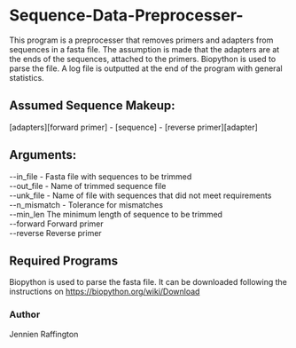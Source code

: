 # Sequence-Data-Preprocesser-
This program is a preprocesser that removes primers and adapters from sequences in a fasta file. The assumption is made that the adapters are at the ends of the sequences, attached to the primers. Biopython is used to parse the file. A log file is outputted at the end of the program with general statistics.

## **Assumed Sequence Makeup:** <br/>
[adapters][forward primer] - [sequence] - [reverse primer][adapter]<br/>

## **Arguments:**<br/>
--in_file - Fasta file with sequences to be trimmed<br/>
--out_file - Name of trimmed sequence file<br/>
--unk_file - Name of file with sequences that did not meet requirements<br/>
--n_mismatch - Tolerance for mismatches<br/>
--min_len The minimum length of sequence to be trimmed<br/>
--forward Forward primer<br/>
--reverse Reverse primer<br/>

## **Required Programs**
Biopython is used to parse the fasta file. It can be downloaded following the instructions on https://biopython.org/wiki/Download

### **Author**
Jennien Raffington

